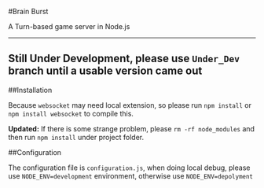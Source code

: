 #Brain Burst

A Turn-based game server in Node.js

---

**Still Under Development, please use `Under_Dev` branch until a usable version came out**
---

##Installation

Because `websocket` may need local extension, so please run `npm install` or `npm install websocket` to compile this.

**Updated:** If there is some strange problem, please `rm -rf node_modules` and then run `npm install` under project folder.

##Configuration

The configuration file is `configuration.js`, when doing local debug, please use `NODE_ENV=development` environment, otherwise use `NODE_ENV=depolyment`
